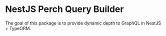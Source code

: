 # NestJS Perch Query Builder

The goal of this package is to provide dynamic depth to GraphQL in NestJS + TypeORM.
